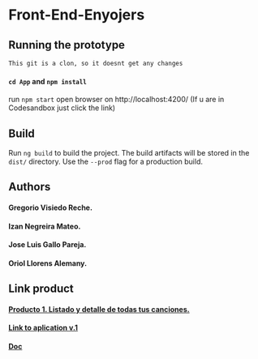 # Front-End-Enyojers

## Running the prototype 

``This git is a clon, so it doesnt get any changes``
#### ``cd App`` and ``npm install``
run ``npm start``
open browser on http://localhost:4200/ (If u are in Codesandbox just click the link)

## Build
Run ``ng build`` to build the project. The build artifacts will be stored in the ``dist/`` directory. Use the ``--prod`` flag for a production build.

## Authors
#### Gregorio Visiedo Reche.
#### Izan Negreira Mateo.
#### Jose Luis Gallo Pareja.
#### Oriol Llorens Alemany.

## Link product
#### [Producto 1. Listado y detalle de todas tus canciones.](https://github.com/Inegreira/Front-End-Enyojers-P1-/releases/tag/v1.2)
#### [Link to aplication v.1](https://github.com/Inegreira/Front-End-Enyojers-P1-/releases/tag/v1.1)
#### [Doc](https://docs.google.com/document/d/1ZljrlBdxoy6DL2fH0D4L03DLQwqD3zZ7YEfT_J5MsV0/edit?usp=sharing) 

